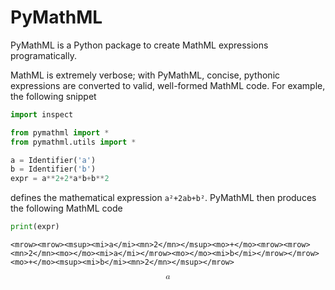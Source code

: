 
# PyMathML

PyMathML is a Python package to create MathML expressions programatically.

MathML is extremely verbose; with PyMathML, concise, pythonic expressions are
converted to valid, well-formed MathML code. For example, the following snippet


```python
import inspect

from pymathml import *
from pymathml.utils import *
```


```python
a = Identifier('a')
b = Identifier('b')
expr = a**2+2*a*b+b**2
```

defines the mathematical expression ``a²+2ab+b²``. PyMathML then produces the following MathML code


```python
print(expr)
```

    <mrow><mrow><msup><mi>a</mi><mn>2</mn></msup><mo>+</mo><mrow><mrow><mn>2</mn><mo>⁢</mo><mi>a</mi></mrow><mo>⁢</mo><mi>b</mi></mrow></mrow><mo>+</mo><msup><mi>b</mi><mn>2</mn></msup></mrow>

   <div><math display="block" xmlns="http://www.w3.org/1998/Math/MathML"><mi>a</mi></math></div>

